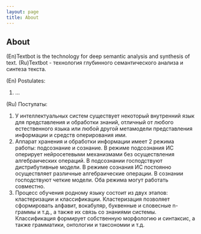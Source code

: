 ```yaml
---
layout: page
title: About
---
```

## About
(En)Textbot is the technology for deep semantic analysis and synthesis of text.
(Ru)Textbot - технология глубинного семантического анализа и синтеза текста.

(En) Postulates:
1. ...

(Ru) Постулаты:
1. У интеллектуальных систем существует некоторый внутренний язык для представления и обработки знаний, отличный от любого естественного языка или любой другой метамодели представления информации и средств оперирования ими.
2. Аппарат хранения и обработки информации имеет 2 режима работы: подсознание и сознание. В режиме подсознания ИС оперирует нейросетевыми механизмами без осуществления алгебраических операций. В подсознании господствуют дистрибутивные модели. В режиме сознания ИС постоянно осуществляет различные алгебраические операции. В сознании господствуют четкие модели. Оба режима могут работать совместно.
3. Процесс обучения родному языку состоит из двух этапов: кластеризации и классификации. Кластеризация позволяет сформировать алфавит, вокабуляр, буквенные и словесные n-граммы и т.д., а также их связь со знаниями системы. Классификация формирует собственную морфологию и синтаксис, а также грамматики, онтологии и таксономии и т.д.

